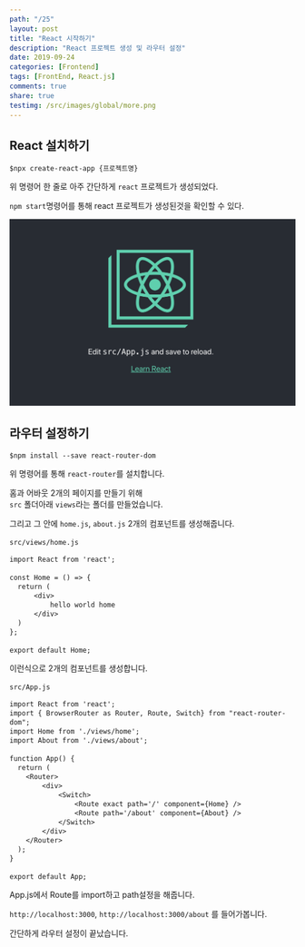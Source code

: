 ```yaml
---
path: "/25"
layout: post
title: "React 시작하기"
description: "React 프로젝트 생성 및 라우터 설정"
date: 2019-09-24
categories: [Frontend]
tags: [FrontEnd, React.js]
comments: true
share: true
testimg: /src/images/global/more.png
---
```


## React 설치하기

```
$npx create-react-app {프로젝트명}
```

위 명령어 한 줄로 아주 간단하게 `react` 프로젝트가 생성되었다.


`npm start`명령어를 통해 react 프로젝트가 생성된것을 확인할 수 있다.

![image](/images/post_12_react_basic/setup_1.png)

## 라우터 설정하기

```
$npm install --save react-router-dom
```

위 명령어를 통해 `react-router`를 설치합니다.

홈과 어바웃 2개의 페이지를 만들기 위해  
`src` 폴더아래 `views`라는 폴더를 만들었습니다.

그리고 그 안에 `home.js`, `about.js` 2개의 컴포넌트를 생성해줍니다.

`src/views/home.js`
```
import React from 'react';

const Home = () => {
  return (
      <div>
          hello world home
      </div>
  )
};

export default Home;
```


이런식으로 2개의 컴포넌트를 생성합니다.

`src/App.js`
```
import React from 'react';
import { BrowserRouter as Router, Route, Switch} from "react-router-dom";
import Home from './views/home';
import About from './views/about';

function App() {
  return (
    <Router>
        <div>
            <Switch>
                <Route exact path='/' component={Home} />
                <Route path='/about' component={About} />
            </Switch>
        </div>
    </Router>
  );
}

export default App;
```

App.js에서 Route를 import하고 path설정을 해줍니다.

`http://localhost:3000`, `http://localhost:3000/about` 를 들어가봅니다.

간단하게 라우터 설정이 끝났습니다.